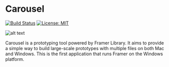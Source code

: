 # Carousel 
[![Build Status](https://travis-ci.org/emilwidlund/carousel.svg?branch=master)](https://travis-ci.org/emilwidlund/carousel)
[![License: MIT](https://img.shields.io/badge/License-MIT-yellow.svg)](https://opensource.org/licenses/MIT)

![alt text](https://i.imgur.com/dp0pxzv.png)

Carousel is a prototyping tool powered by Framer Library. It aims to provide a simple way to build large-scale prototypes with multiple files on both Mac and Windows.
This is the first application that runs Framer on the Windows platform.
